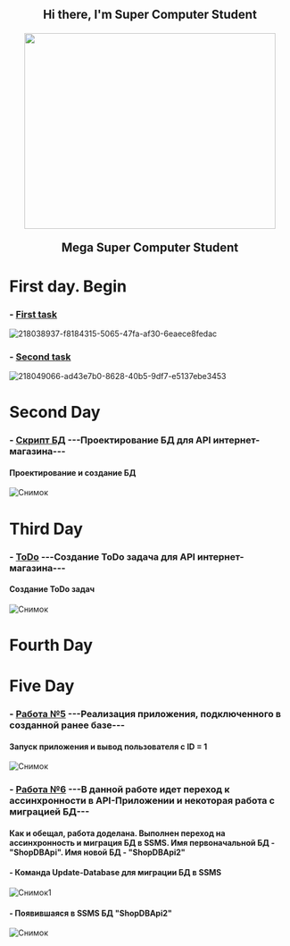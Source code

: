 <div align="center">
<h2 align="center">Hi there, I'm Super Computer Student</a>
  <p align="center">
    <img width="450" height="350" src="https://media3.giphy.com/media/IYZyJmO6YNqaQ/200.webp?cid=ecf05e47nht2fvlyjdmaffwqhk2e7s6bggg5thb7lm3fxs3u&rid=200.webp&ct=g">
  </p>
<p> Mega Super Computer Student</p></a>
</div>

# First day. Begin
  ### - [First task](https://github.com/ValentinPisarevskiy/Practice/blob/main/First_task/First_task/Controllers/WeatherForecastController.cs)<br>
  ![218038937-f8184315-5065-47fa-af30-6eaece8fedac](https://user-images.githubusercontent.com/126852668/222668538-27405836-80fc-4b1a-a144-4c09b6a5a538.png)
  ### - [Second task](https://github.com/ValentinPisarevskiy/Practice/tree/main/Second_task/First_task/Controllers)<br>
  ![218049066-ad43e7b0-8628-40b5-9df7-e5137ebe3453](https://user-images.githubusercontent.com/126852668/222668557-60ce8f77-b70f-460c-946f-0a94d31a0124.png)
# Second Day
  ### - [Скрипт БД](https://github.com/ValentinPisarevskiy/Practice/blob/main/skript.sql) ---Проектирование БД для API интернет-магазина--- <br> 
  #### Проектирование и создание БД
  ![Снимок](https://user-images.githubusercontent.com/126852668/222654017-008deded-8b76-4ae7-8b79-e3fbf3879f8f.PNG)
# Third Day
  ### - [ToDo](https://github.com/users/ValentinPisarevskiy/projects/1/views/1) ---Создание ToDo задача для API интернет-магазина--- <br>
  #### Создание ToDo задач
  ![Снимок](https://user-images.githubusercontent.com/126852668/222674991-8a021b76-d7a8-43d7-9ca6-a08676633ff2.png)
# Fourth Day

# Five Day
  ### - [Работа №5](https://github.com/ValentinPisarevskiy/Practice/blob/main/Five_work.rar) ---Реализация приложения, подключенного в созданной ранее базе--- <br>
  #### Запуск приложения и вывод пользователя с ID = 1
  ![Снимок](https://user-images.githubusercontent.com/126852668/225989101-3fdaa9fd-3ad7-4fab-a59c-f146b78156ea.PNG)
  ### - [Работа №6](https://github.com/ValentinPisarevskiy/Practice/blob/main/Six_work.rar) ---В данной работе идет переход к ассинхронности в API-Приложении и некоторая работа с миграцией БД---
  #### Как и обещал, работа доделана. Выполнен переход на ассинхронность и миграция БД в SSMS. Имя первоначальной БД - "ShopDBApi". Имя новой БД - "ShopDBApi2"
  #### - Команда Update-Database для миграции БД в SSMS 
  ![Снимок1](https://user-images.githubusercontent.com/126852668/226987210-63e9b1b7-c17d-496f-83f1-c2b40e54a452.PNG)
  #### - Появившаяся в SSMS БД "ShopDBApi2"
  ![Снимок](https://user-images.githubusercontent.com/126852668/226989228-a63f3792-7d4c-433e-a03e-d901e33899ee.PNG)

  
